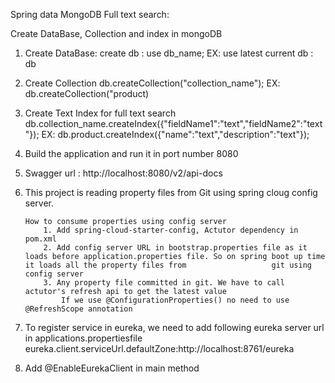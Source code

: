Spring data MongoDB Full text search:

Create DataBase, Collection and index in mongoDB
1. Create DataBase:
    create db : use db_name; EX: use latest
    current db : db
2. Create Collection
    db.createCollection("collection_name"); EX: db.createCollection("product)
3. Create Text Index for full text search
    db.collection_name.createIndex({"fieldName1":"text","fieldName2":"text"}); EX: db.product.createIndex({"name":"text","description":"text"});
 4. Build the application and run it in port number 8080
 5. Swagger url : http://localhost:8080/v2/api-docs
 
 6. This project is reading property files from Git using spring cloug config server.
 
        How to consume properties using config server
	        1. Add spring-cloud-starter-config, Actutor dependency in pom.xml
	        2. Add config server URL in bootstrap.properties file as it loads before application.properties file. So on spring boot up time it loads all the property files from                   git using config server
	        3. Any property file committed in git. We have to call actutor's refresh api to get the latest value
                If we use @ConfigurationProperties() no need to use @RefreshScope annotation
  7. To register service in eureka, we need to add following eureka server url in applications.propertiesfile
            eureka.client.serviceUrl.defaultZone:http://localhost:8761/eureka
   8. Add @EnableEurekaClient in main method
 

